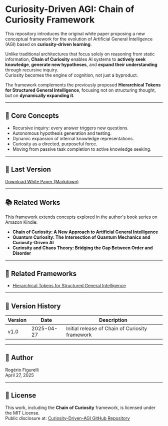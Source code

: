 # Curiosity-Driven AGI: Chain of Curiosity Framework

This repository introduces the original white paper proposing a new conceptual framework for the evolution of Artificial General Intelligence (AGI) based on **curiosity-driven learning**.

Unlike traditional architectures that focus solely on reasoning from static information, **Chain of Curiosity** enables AI systems to **actively seek knowledge**, **generate new hypotheses**, and **expand their understanding** through recursive inquiry.  
Curiosity becomes the engine of cognition, not just a byproduct.

The framework complements the previously proposed **Hierarchical Tokens for Structured General Intelligence**, focusing not on structuring thought, but on **dynamically expanding it**.

---

## 🧠 Core Concepts

- Recursive inquiry: every answer triggers new questions.
- Autonomous hypothesis generation and testing.
- Dynamic expansion of internal knowledge representations.
- Curiosity as a directed, purposeful force.
- Moving from passive task completion to active knowledge seeking.

---

## 📄 Last Version

[Download White Paper (Markdown)](link-to-markdown-or-pdf-here)

---

## 📚 Related Works

This framework extends concepts explored in the author's book series on Amazon Kindle:

- **Chain of Curiosity: A New Approach to Artificial General Intelligence**
- **Quantum Curiosity: The Intersection of Quantum Mechanics and Curiosity-Driven AI**
- **Curiosity and Chaos Theory: Bridging the Gap Between Order and Disorder**

---

## 🔗 Related Frameworks

- [Hierarchical Tokens for Structured General Intelligence](https://github.com/rfigurelli/Hierarchical-Tokens-AGI)

---

## 📄 Version History

| Version | Date        | Description                          |
|---------|-------------|--------------------------------------|
| v1.0    | 2025-04-27  | Initial release of Chain of Curiosity framework |

---

## 👤 Author

Rogério Figurelli  
April 27, 2025

---

## 📜 License

This work, including the **Chain of Curiosity** framework, is licensed under the MIT License.  
Public disclosure at: [Curiosity-Driven-AGI GitHub Repository](https://github.com/rfigurelli/Curiosity-Driven-AGI/)
